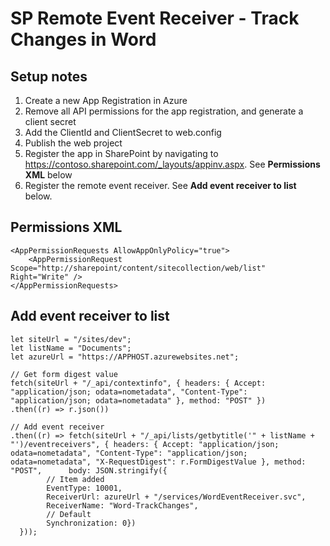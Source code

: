 # SP Remote Event Receiver - Track Changes in Word

## Setup notes
1. Create a new App Registration in Azure
2. Remove all API permissions for the app registration, and generate a client secret
3. Add the ClientId and ClientSecret to web.config
4. Publish the web project
5. Register the app in SharePoint by navigating to https://contoso.sharepoint.com/_layouts/appinv.aspx. See **Permissions XML** below
7. Register the remote event receiver. See **Add event receiver to list** below.
	

## Permissions XML
```
<AppPermissionRequests AllowAppOnlyPolicy="true">  
    <AppPermissionRequest Scope="http://sharepoint/content/sitecollection/web/list" Right="Write" />  
</AppPermissionRequests>
```
## Add event receiver to list
```
let siteUrl = "/sites/dev";  
let listName = "Documents";  
let azureUrl = "https://APPHOST.azurewebsites.net";  
  
// Get form digest value  
fetch(siteUrl + "/_api/contextinfo", { headers: { Accept: "application/json; odata=nometadata", "Content-Type": "application/json; odata=nometadata" }, method: "POST" })  
.then((r) => r.json())  
  
// Add event receiver  
.then((r) => fetch(siteUrl + "/_api/lists/getbytitle('" + listName + "')/eventreceivers", { headers: { Accept: "application/json; odata=nometadata", "Content-Type": "application/json; odata=nometadata", "X-RequestDigest": r.FormDigestValue }, method: "POST",   	body: JSON.stringify({  
		// Item added  
		EventType: 10001,  
		ReceiverUrl: azureUrl + "/services/WordEventReceiver.svc",  
		ReceiverName: "Word-TrackChanges",  
		// Default  
		Synchronization: 0})  
  }));
```
